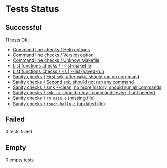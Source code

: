 # Tests Status

## Successful

   11 tests OK

  - [Command line checks / Help options](testrec.md#)
  - [Command line checks / Version option](testrec.md#)
  - [Command line checks / Unknow Makefile](testrec.md#)
  - [List functions checks / --list-makefile](testrec.md#)
  - [List functions checks / -ls | --list-saved-run](testrec.md#)
  - [Sanity checks / First `smk`, after `make`, should run no command](testrec.md#)
  - [Sanity checks / Second `smk`, should not run any command](testrec.md#)
  - [Sanity checks / smk --clean, no more history, should run all commands](testrec.md#)
  - [Sanity checks / `smk -a`, should run all commands even if not needed](testrec.md#)
  - [Sanity checks / `rm main.o` (missing file)](testrec.md#)
  - [Sanity checks / `touch hello.c` (updated file)](testrec.md#)

## Failed

   0 tests failed


## Empty

   0 empty tests

